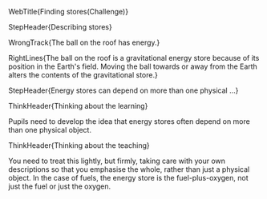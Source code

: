 WebTitle{Finding stores(Challenge)}

StepHeader{Describing stores}

WrongTrack{The ball on the roof has energy.}

RightLines{The ball on the roof is a gravitational energy store because of its position in the Earth's field. Moving the ball towards or away from the Earth alters the contents of the gravitational store.}

StepHeader{Energy stores can depend on more than one physical &hellip;}

ThinkHeader{Thinking about the learning}

Pupils need to develop the idea that energy stores often depend on more than one physical object.

ThinkHeader{Thinking about the teaching}

You need to treat this lightly, but firmly, taking care with your own descriptions so that you emphasise the whole, rather than just a physical object. In the case of fuels, the energy store is the fuel-plus-oxygen, not just the fuel or just the oxygen.

